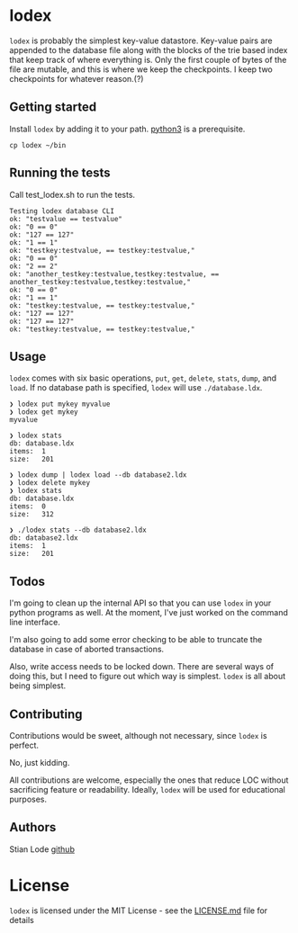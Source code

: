 # lodex

`lodex` is probably the simplest key-value datastore. Key-value pairs are
appended to the database file along with the blocks of the trie based index that
keep track of where everything is. Only the first couple of bytes of the file are
mutable, and this is where we keep the checkpoints. I keep two checkpoints for
whatever reason.(?)

## Getting started

Install `lodex` by adding it to your path. [python3](https://www.python.org) is a prerequisite.

```
cp lodex ~/bin
```

## Running the tests

Call test_lodex.sh to run the tests.

```
Testing lodex database CLI
ok: "testvalue == testvalue"
ok: "0 == 0"
ok: "127 == 127"
ok: "1 == 1"
ok: "testkey:testvalue, == testkey:testvalue,"
ok: "0 == 0"
ok: "2 == 2"
ok: "another_testkey:testvalue,testkey:testvalue, == another_testkey:testvalue,testkey:testvalue,"
ok: "0 == 0"
ok: "1 == 1"
ok: "testkey:testvalue, == testkey:testvalue,"
ok: "127 == 127"
ok: "127 == 127"
ok: "testkey:testvalue, == testkey:testvalue,"
```

## Usage

`lodex` comes with six basic operations, `put`, `get`, `delete`, `stats`, `dump`,
and `load`. If no database path is specified, `lodex` will use `./database.ldx`.

```
❯ lodex put mykey myvalue
❯ lodex get mykey
myvalue

❯ lodex stats
db:	database.ldx
items:	1
size:	201

❯ lodex dump | lodex load --db database2.ldx
❯ lodex delete mykey
❯ lodex stats       
db:	database.ldx
items:	0
size:	312

❯ ./lodex stats --db database2.ldx 
db:	database2.ldx
items:	1
size:	201

```

## Todos

I'm going to clean up the internal API so that you can use `lodex` in your
python programs as well. At the moment, I've just worked on the command line
interface.

I'm also going to add some error checking to be able to truncate the database
in case of aborted transactions.

Also, write access needs to be locked down. There are several ways of doing this,
but I need to figure out which way is simplest. `lodex` is all about being
simplest.

## Contributing

Contributions would be sweet, although not necessary, since `lodex` is perfect.

No, just kidding.

All contributions are welcome, especially the ones that
reduce LOC without sacrificing feature or readability. Ideally, `lodex` will be
used for educational purposes.

## Authors

Stian Lode [github](https://github.com/slode)

# License

`lodex` is licensed under the MIT License - see the [LICENSE.md](LICENSE.md)
file for details
